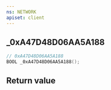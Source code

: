 ```yaml
---
ns: NETWORK
apiset: client
---
```

## _0xA47D48D06AA5A188

```c
// 0xA47D48D06AA5A188
BOOL _0xA47D48D06AA5A188();
```



## Return value

